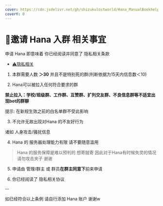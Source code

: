 ```yaml
---
cover: https://cdn.jsdelivr.net/gh/shizukulostworld/Hana_ManualBookhelper@main/.gitbook/assets/illust_92599354_20220207_024642.png
coverY: 0
---
```


# 🤔邀请 Hana 入群 相关事宜

申请 Hana 即意味着 你已经阅读并同意了 隐私相关条款

* [⚠隐私相关](PrivateWARN.md)

1. 本群需要人数 **＞30** 并且不是特别死的群(判断依据为15天内信息数＜10)

2. Hana可以被拉入任何符合要求的群

**禁止拉入：学校/班级群、工作群、互赞群、扩列交友群、不良信息群等不适宜出现bot的群聊**

提示: 在新规生效之前的白名单群不受此影响

3. 不允许无故出现对Hana 的不友好行为

诸如 人身攻击/骚扰信息

4. Hana 的 服务器处理能力有限 请不要随意滥用

> Hana 的服务保障是难以预判的 想寄就寄 因此对于Hana有时候失灵的情况 请勿攻击夹子 谢谢

5. 申请由 管理/群主 或 群员**在群主同意下**前来申请

6. 你已经阅读了 隐私相关协议

--

如已经符合以上条例 请自行添加 Hana 账户 谢谢w
